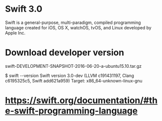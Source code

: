 # Swift 3.0

Swift is a general-purpose, multi-paradigm, compiled programming language created for iOS, OS X, watchOS, tvOS, and Linux developed by Apple Inc.

# Download developer version
swift-DEVELOPMENT-SNAPSHOT-2016-06-20-a-ubuntu15.10.tar.gz

$ swift --version
Swift version 3.0-dev (LLVM c191431197, Clang c6195325c5, Swift add621a959)
Target: x86_64-unknown-linux-gnu

# https://swift.org/documentation/#the-swift-programming-language
